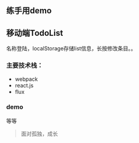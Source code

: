 ## 练手用demo

## 移动端TodoList

名称登陆，localStorage存储list信息，长按修改条目。。

### 主要技术栈：
* webpack
* react.js
* flux

### demo

等等

> 面对孤独，成长
